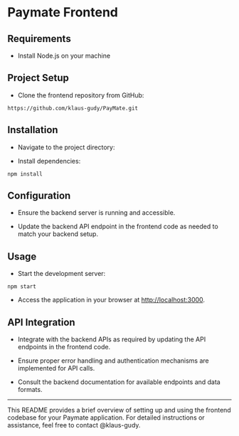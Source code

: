 # Paymate Frontend

## Requirements

- Install Node.js on your machine

## Project Setup

- Clone the frontend repository from GitHub:
```
https://github.com/klaus-gudy/PayMate.git
```

## Installation

- Navigate to the project directory:

- Install dependencies:
```
npm install
```

## Configuration

- Ensure the backend server is running and accessible.

- Update the backend API endpoint in the frontend code as needed to match your backend setup.

## Usage

- Start the development server:
```
npm start
```

- Access the application in your browser at [http://localhost:3000](http://localhost:3000).


## API Integration

- Integrate with the backend APIs as required by updating the API endpoints in the frontend code.

- Ensure proper error handling and authentication mechanisms are implemented for API calls.

- Consult the backend documentation for available endpoints and data formats.

---

This README provides a brief overview of setting up and using the frontend codebase for your Paymate application. For detailed instructions or assistance, feel free to contact @klaus-gudy.